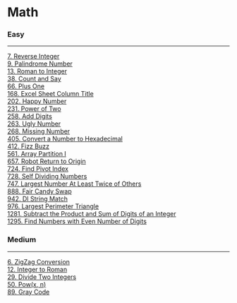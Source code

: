# Math

### Easy
---
[7. Reverse Integer](solutions/0007-Reverse%20Integer.md)</br>
[9. Palindrome Number](solutions/0009-Palindrome%20Number.md)</br>
[13. Roman to Integer](solutions/0013-Roman%20to%20Integer.md)</br>
[38. Count and Say](solutions/0038-Count%20and%20Say.md)</br>
[66. Plus One](solutions/0066-Plus%20One.md)</br>
[168. Excel Sheet Column Title](solutions/0168-Excel%20Sheet%20Column%20Title.md)</br>
[202. Happy Number](solutions/0202-Happy%20Number.md)</br>
[231. Power of Two](solutions/0231-Power%20of%20Two.md)</br>
[258. Add Digits](solutions/0258-Add%20Digits.md)</br>
[263. Ugly Number](solutions/0263-Ugly%20Number.md)</br>
[268. Missing Number](solutions/0268-Missing%20Number.md)</br>
[405. Convert a Number to Hexadecimal](solutions/0405-Convert%20a%20Number%20to%20Hexadecimal.md)</br>
[412. Fizz Buzz](solutions/0412-Fizz%20Buzz.md)</br>
[561. Array Partition I](solutions/0561-Array%20Partition%20I.md)</br>
[657. Robot Return to Origin](solutions/0657-Robot%20Return%20to%20Origin.md)</br>
[724. Find Pivot Index](solutions/0724-Find%20Pivot%20Index.md)</br>
[728. Self Dividing Numbers](solutions/0728-Self%20Dividing%20Numbers.md)</br>
[747. Largest Number At Least Twice of Others](solutions/0747-Largest%20Number%20At%20Least%20Twice%20of%20Otherss.md)</br>
[888. Fair Candy Swap](solutions/0888-Fair%20Candy%20Swap.md)</br>
[942. DI String Match](solutions/0942-DI%20String%20Match.md)</br>
[976. Largest Perimeter Triangle](solutions/0976-Largest%20Perimeter%20Triangle.md)</br>
[1281. Subtract the Product and Sum of Digits of an Integer](solutions/1281-Subtract%20the%20Product%20and%20Sum%20of%20Digits%20of%20an%20Integer.md.md)</br>
[1295. Find Numbers with Even Number of Digits](solutions/1295-Find%20Numbers%20with%20Even%20Number%20of%20Digits.md)</br>

### Medium
---
[6. ZigZag Conversion](solutions/0006-ZigZag%20Conversion.md)</br>
[12. Integer to Roman](solutions/0012-Integer%20to%20Roman.md)</br>
[29. Divide Two Integers](solutions/0029-Divide%20Two%20Integers.md)</br>
[50. Pow(x, n)](solutions/0050-Pow(x,%20n).md)</br>
[89. Gray Code](solutions/0089-Gray%20Code.md)</br>